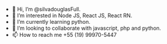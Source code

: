 - 👋 Hi, I’m @silvadouglasFull.
- 👀 I’m interested in Node JS, React JS, React RN.
- 🌱 I’m currently learning python.
- 💞️ I’m looking to collaborate with javascript, php and python.
- 📫 How to reach me +55 (19) 99970-5447

<!---
silvadouglasFull/silvadouglasFull is a ✨ special ✨ repository because its `README.md` (this file) appears on your GitHub profile.
You can click the Preview link to take a look at your changes.
--->
